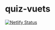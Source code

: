 # quiz-vuets

[![Netlify Status](https://api.netlify.com/api/v1/badges/69770f9f-5f26-4800-a968-7772858ac10c/deploy-status)](https://app.netlify.com/sites/prog-quizu/deploys)
